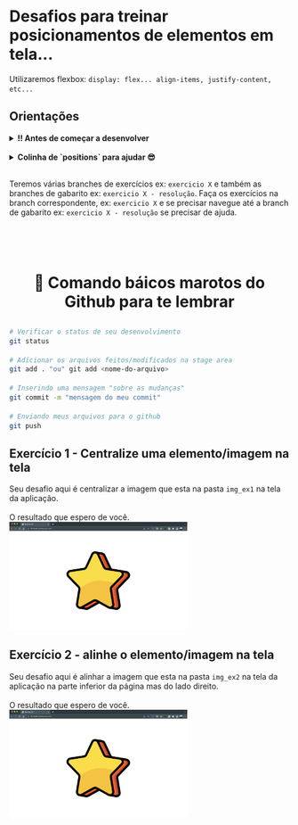 # Desafios para treinar posicionamentos de elementos em tela...
Utilizaremos flexbox: `display: flex... align-items, justify-content, etc...`

## Orientações

<details>
  <summary><strong>‼️ Antes de começar a desenvolver</strong></summary><br/>
    ⚠️ Crie um fork desse projeto, para isso siga esse passo a passo.
    <br><br>
    1- Clique em Criar Fork.<br>
    <img src="readme_img/fork_button.png" width="320" /><br>

    2- Selecione um proprietário para o repositório bifurcado.<br>
    <img src="readme_img/fork-choose-owner.png" width="320" /><br>

    3- Por padrão, os forks são nomeados da mesma forma que os respectivos repositórios pai. Você pode alterar o nome da bifurcação para distingui-la ainda mais.<br>
    <img src="readme_img/fork-choose-repo-name.png" width="320" /><br>

    4- Como opção, adicione uma descrição da bifurcação.<br>
    <img src="readme_img/fork-description.png" width="320" /><br>

    5- Escolha se deseja copiar apenas o branch padrão ou todos os branches para a nova bifurcação. Para muitos cenários de bifurcação, como contribuir para projetos de código aberto, você só precisa copiar o branch padrão. Por padrão, somente o branch padrão é copiado.<br>
    <img src="readme_img/copy-default-branch-only.png" width="320" /><br>

    6- Clique em Criar bifurcação.<br>
    <img src="readme_img/fork-create-button.png" width="320" /><br>

</details> <br>

<details>
  <summary><strong>Colinha de `positions` para ajudar 😎</strong></summary><br/>

  ### Colinha de `positions` para ajudar 😎
<img src="readme_img/positions.png" width="320" alt="propriedades" /><br><br>

### Dica, lembre-se que ara alinhar usamos `containers` ex; `<section>, <div>, <aside> etc...` 💡
<img src="readme_img/container.png" width="320" alt="propriedades" /><br><br>

### Ahhh, só  mais essa, vc se lembra que temos a propriedade `flex-direction` né? 🤔
<img src="readme_img/flex-direction.png" width="320" alt="propriedades" /><br><br>


</details>

<br> Teremos várias branches de exercícios ex: `exercicio X` e também as branches de gabarito ex: `exercicio X - resolução`. Faça os exercícios na branch correspondente, ex: `exercicio X` e se precisar navegue até a branch de gabarito ex: `exercicio X - resolução` se precisar de ajuda.


<h1><br>
<p align="center">
🚀 Comando báicos marotos do Github para te lembrar
</p>
</h1>

```bash
# Verificar o status de seu desenvolvimento
git status

# Adicionar os arquivos feitos/modificados na stage area
git add . "ou" git add <nome-do-arquivo>

# Inserindo uma mensagem "sobre as mudanças"
git commit -m "mensagem do meu commit"

# Enviando meus arquivos para o github
git push
```

## Exercício 1 - Centralize uma elemento/imagem na tela
Seu desafio aqui é centralizar a imagem que esta na pasta `img_ex1` na tela da aplicação.<br><br>
O resultado que espero de você.<br>
<img src="img_resultados/resultado.png" width="320" alt="propriedades" />

## Exercício 2 - alinhe o elemento/imagem na tela
Seu desafio aqui é alinhar a imagem que esta na pasta `img_ex2` na tela da aplicação na parte inferior da página mas do lado direito.<br><br>
O resultado que espero de você.<br>
<img src="img_resultados/resultado.png" width="320" alt="propriedades" />